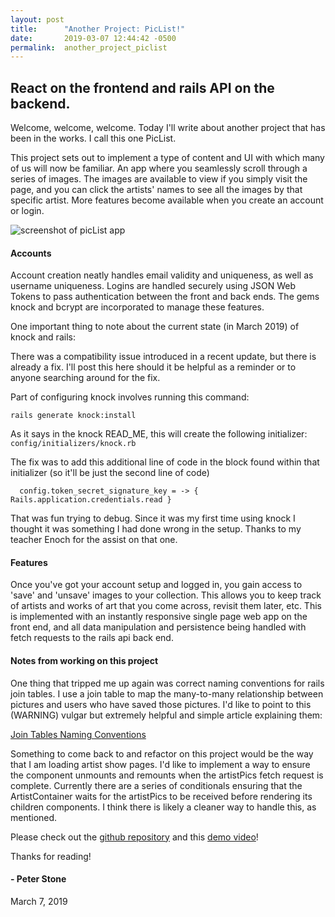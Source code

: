 ```yaml
---
layout: post
title:      "Another Project: PicList!"
date:       2019-03-07 12:44:42 -0500
permalink:  another_project_piclist
---
```



## React on the frontend and rails API on the backend.

Welcome, welcome, welcome. Today I'll write about another project that has been in the works. I call this one PicList. 

This project sets out to implement a type of content and UI with which many of us will now be familiar. An app where you seamlessly scroll through a series of images. The images are available to view if you simply visit the page, and you can click the artists' names to see all the images by that specific artist. More features become available when you create an account or login.

![screenshot of picList app](https://i.imgur.com/UksQXYa.png)

#### Accounts

Account creation neatly handles email validity and uniqueness, as well as username uniqueness. Logins are handled securely using JSON Web Tokens to pass authentication between the front and back ends. The gems knock and bcrypt are incorporated to manage these features. 

One important thing to note about the current state (in March 2019) of knock and rails: 

There was a compatibility issue introduced in a recent update, but there is already a fix. I'll post this here should it be helpful as a reminder or to anyone searching around for the fix.

Part of configuring knock involves running this command:

```
rails generate knock:install
``` 

As it says in the knock READ_ME, this will create the following initializer: ``` config/initializers/knock.rb ```

The fix was to add this additional line of code in the block found within that initializer (so it'll be just the second line of code)

```   config.token_secret_signature_key = -> { Rails.application.credentials.read } ```


That was fun trying to debug. Since it was my first time using knock I thought it was something I had done wrong in the setup. Thanks to my teacher Enoch for the assist on that one.

#### Features


Once you've got your account setup and logged in, you gain access to 'save' and 'unsave' images to your collection. This allows you to keep track of artists and works of art that you come across, revisit them later, etc. This is implemented with an instantly responsive single page web app on the front end, and all data manipulation and persistence being handled with fetch requests to the rails api back end. 


#### Notes from working on this project

One thing that tripped me up again was correct naming conventions for rails join tables. I use a join table to map the many-to-many relationship between pictures and users who have saved those pictures. I'd like to point to this (WARNING) vulgar but extremely helpful and simple article explaining them:

[Join Tables Naming Conventions](https://www.bhalash.com/archives/13544808137)


Something to come back to and refactor on this project would be the way that I am loading artist show pages. I'd like to implement a way to ensure the component unmounts and remounts when the artistPics fetch request is complete. Currently there are a series of conditionals ensuring that the ArtistContainer waits for the artistPics to be received before rendering its children components. I think there is likely a cleaner way to handle this, as mentioned.


Please check out the [github repository](https://github.com/Peter-G-Stone/proj-photo-feed) and this [demo video](https://youtu.be/3HY50qqVFgY)!

Thanks for reading!

#### - Peter Stone
March 7, 2019

